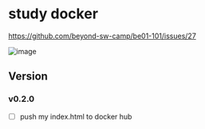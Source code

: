 # study docker

https://github.com/beyond-sw-camp/be01-101/issues/27

![image](https://github.com/pySatellite/docker-nginx/assets/87309910/655ee082-0c5f-44d9-b3d8-9e0d55426af7)

## Version
### v0.2.0
- [ ] push my index.html to docker hub
